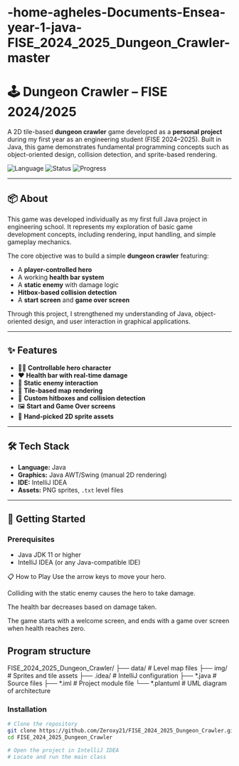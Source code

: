 # -home-agheles-Documents-Ensea-year-1-java-FISE_2024_2025_Dungeon_Crawler-master
# 🕹️ Dungeon Crawler – FISE 2024/2025

A 2D tile-based **dungeon crawler** game developed as a **personal project** during my first year as an engineering student (FISE 2024–2025). Built in Java, this game demonstrates fundamental programming concepts such as object-oriented design, collision detection, and sprite-based rendering.

![Language](https://img.shields.io/badge/language-Java-blue)
![Status](https://img.shields.io/badge/project-personal_project-green)
![Progress](https://img.shields.io/badge/state-prototype-lightblue)

---

## 📦 About

This game was developed individually as my first full Java project in engineering school. It represents my exploration of basic game development concepts, including rendering, input handling, and simple gameplay mechanics.

The core objective was to build a simple **dungeon crawler** featuring:
- A **player-controlled hero**
- A working **health bar system**
- A **static enemy** with damage logic
- **Hitbox-based collision detection**
- A **start screen** and **game over screen**

Through this project, I strengthened my understanding of Java, object-oriented design, and user interaction in graphical applications.

---

## ✨ Features

- 🧙‍♂️ **Controllable hero character**
- ❤️ **Health bar with real-time damage**
- 🧟 **Static enemy interaction**
- 🧱 **Tile-based map rendering**
- 🧩 **Custom hitboxes and collision detection**
- 🖼️ **Start and Game Over screens**
- 🎨 **Hand-picked 2D sprite assets**

---

## 🛠️ Tech Stack

- **Language:** Java
- **Graphics:** Java AWT/Swing (manual 2D rendering)
- **IDE:** IntelliJ IDEA
- **Assets:** PNG sprites, `.txt` level files

---

## 🚀 Getting Started

### Prerequisites

- Java JDK 11 or higher
- IntelliJ IDEA (or any Java-compatible IDE)

📋 How to Play
Use the arrow keys to move your hero.

Colliding with the static enemy causes the hero to take damage.

The health bar decreases based on damage taken.

The game starts with a welcome screen, and ends with a game over screen when health reaches zero.

## Program structure
FISE_2024_2025_Dungeon_Crawler/
├── data/                  # Level map files
├── img/                   # Sprites and tile assets
├── .idea/                 # IntelliJ configuration
├── *.java                 # Source files
├── *.iml                  # Project module file
└── *.plantuml             # UML diagram of architecture

### Installation

```bash
# Clone the repository
git clone https://github.com/Zeroxy21/FISE_2024_2025_Dungeon_Crawler.git
cd FISE_2024_2025_Dungeon_Crawler

# Open the project in IntelliJ IDEA
# Locate and run the main class

